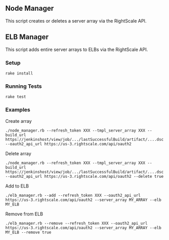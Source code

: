 ## Node Manager
This script creates or deletes a server array via the RightScale API.

## ELB Manager
This script adds entire server arrays to ELBs via the RightScale API.

### Setup

    rake install

### Running Tests

    rake test

### Examples

Create array

    ./node_manager.rb --refresh_token XXX --tmpl_server_array XXX --build_url https://jenkinshost/view/job/.../lastSuccessfulBuild/artifact/....dsc --oauth2_api_url https://us-3.rightscale.com/api/oauth2

Delete array

    ./node_manager.rb --refresh_token XXX --tmpl_server_array XXX --build_url https://jenkinshost/view/job/.../lastSuccessfulBuild/artifact/....dsc --oauth2_api_url https://us-3.rightscale.com/api/oauth2 --delete true

Add to ELB

    ./elb_manager.rb --add --refresh_token XXX --oauth2_api_url https://us-3.rightscale.com/api/oauth2 --server_array MY_ARRAY --elb MY_ELB

Remove from ELB

    ./elb_manager.rb --remove --refresh_token XXX --oauth2_api_url https://us-3.rightscale.com/api/oauth2 --server_array MY_ARRAY --elb MY_ELB --remove true
